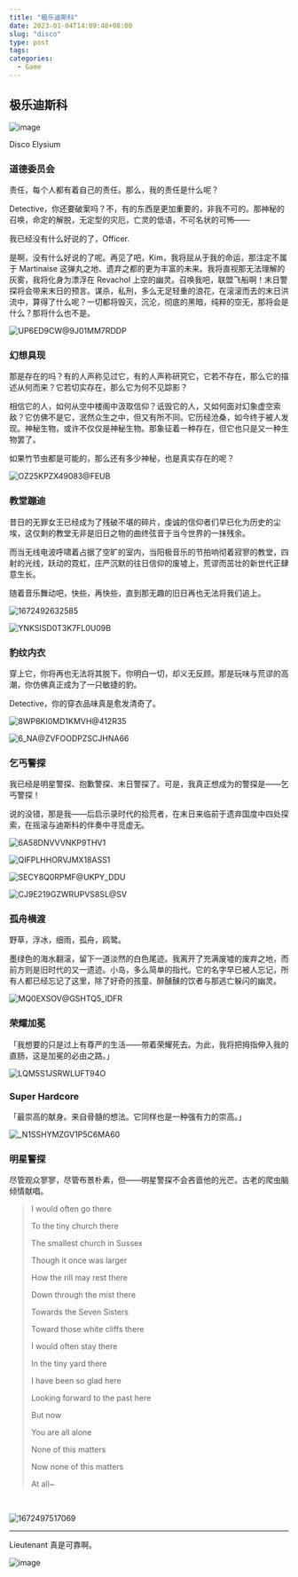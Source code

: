 ```yaml
---  
title: "极乐迪斯科"  
date: 2023-01-04T14:09:48+08:00  
slug: "disco"  
type: post  
tags: 
categories:  
  - Game  
---
```


## 极乐迪斯科

![image](https://assets.b3logfile.com/siyuan/1609132319768/assets/image-20230104212809-uvvzytv.png)

Disco Elysium

### 道德委员会

责任，每个人都有着自己的责任。那么，我的责任是什么呢？

Detective，你还要破案吗？不，有的东西是更加重要的，非我不可的。那神秘的召唤，命定的解脱，无定型的灾厄，亡灵的低语，不可名状的可怖——

我已经没有什么好说的了，Officer.

是啊，没有什么好说的了呢。再见了吧，Kim，我将屈从于我的命运，那注定不属于 Martinaise 这弹丸之地、遗弃之都的更为丰富的未来。我将直视那无法理解的灰雾，我将化身为漂浮在 Revachol 上空的幽灵。召唤我吧，联盟飞船啊！末日警探将会带来末日的预言。谋杀，私刑，多么无足轻重的浪花，在滚滚而去的末日洪流中，算得了什么呢？一切都将毁灭，沉沦，彻底的黑暗，纯粹的空无，那将会是什么？那将什么也不是。

![UP6ED9CW@9J01MM7RDDP](https://assets.b3logfile.com/siyuan/1609132319768/assets/UP6ED9CW@9J01MM7RDDP-20230104213127-om13n9v.png)

### 幻想具现

那是存在的吗？有的人声称见过它，有的人声称研究它，它若不存在，那么它的描述从何而来？它若切实存在，那么它为何不见踪影？

相信它的人，如何从空中楼阁中汲取信仰？诋毁它的人，又如何面对幻象虚空索敌？它仿佛不是它，泯然众生之中，但又有所不同。它历经沧桑，如今终于被人发现。神秘生物，或许不仅仅是神秘生物。那象征着一种存在，但它也只是又一种生物罢了。

如果竹节虫都是可能的，那么还有多少神秘，也是真实存在的呢？

![OZ25KPZX49083@FEUB](https://assets.b3logfile.com/siyuan/1609132319768/assets/OZ25KPZX49083@FEUB-20230104214701-910imav.png)

### 教堂蹦迪

昔日的无罪女王已经成为了残破不堪的碎片，虔诚的信仰者们早已化为历史的尘埃，这仅剩的教堂无非是旧日之物的曲终弦音于当今世界的一抹残余。

而当无线电波呼啸着占据了空旷的室内，当阳极音乐的节拍响彻着寂寥的教堂，四射的光线，跃动的霓虹，庄严沉默的往日信仰的废墟上，荒谬而茁壮的新世代正肆意生长。

随着音乐舞动吧，快些，再快些，直到那无趣的旧日再也无法将我们追上。

![1672492632585](https://assets.b3logfile.com/siyuan/1609132319768/assets/1672492632585-20230104214737-p8kye3c.png)

![YNKSISD0T3K7FL0U09B](https://assets.b3logfile.com/siyuan/1609132319768/assets/YNKSISD0T3K7FL0U09B-20230104215357-3pg8y5p.png)

### 豹纹内衣

穿上它，你将再也无法将其脱下。你明白一切，却义无反顾。那是玩味与荒谬的高潮，你仿佛真正成为了一只敏捷的豹。

Detective，你的穿衣品味真是愈发清奇了。

![8WP8KI0MD1KMVH@412R35](https://assets.b3logfile.com/siyuan/1609132319768/assets/8WP8KI0MD1KMVH@412R35-20230104215541-sl3roms.png)

![6_NA@ZVFOODPZSCJHNA66](https://assets.b3logfile.com/siyuan/1609132319768/assets/6_NA@ZVFOODPZSCJHNA66-20230104215549-74n7pst.png)

### 乞丐警探

我已经是明星警探、抱歉警探、末日警探了。可是，我真正想成为的警探是——乞丐警探！

说的没错，那是我——后启示录时代的拾荒者，在末日来临前于遗弃国度中四处探索，在摇滚与迪斯科的伴奏中寻觅虚无。

![6A58DNVVVNKP9THV1](https://assets.b3logfile.com/siyuan/1609132319768/assets/6A58DNVVVNKP9THV1-20230104215757-8l5cztp.png)

![QIFPLHHORVJMX18ASS1](https://assets.b3logfile.com/siyuan/1609132319768/assets/QIFPLHHORVJMX18ASS1-20230104215731-xtyvg6y.jpg)

![SECY8Q0RPMF@UKPY_DDU](https://assets.b3logfile.com/siyuan/1609132319768/assets/SECY8Q0RPMF@UKPY_DDU-20230104215745-c9ssb66.jpg)

![CJ9E219GZWRUPVS8SL@SV](https://assets.b3logfile.com/siyuan/1609132319768/assets/CJ9E219GZWRUPVS8SL@SV-20230104220010-enc5joo.png)

### 孤舟横渡

野草，浮冰，细雨，孤舟，鸥鹭。

墨绿色的海水翻滚，留下一道淡然的白色尾迹。我离开了充满废墟的废弃之地，而前方则是旧时代的又一遗迹。小岛，多么简单的指代。它的名字早已被人忘记，所有人都已经忘记了这里，除了好奇的孩童、醉醺醺的饮者与那逃亡躲闪的幽灵。

![MQ0EXSOV@GSHTQ5_IDFR](https://assets.b3logfile.com/siyuan/1609132319768/assets/MQ0EXSOV@GSHTQ5_IDFR-20230104220441-gp8hntq.png)

### 荣耀加冕

「我想要的只是过上有尊严的生活——带着荣耀死去。为此，我将把拇指伸入我的直肠，这是加冕的必由之路。」

![LQM5S1JSRWLUFT94O](https://assets.b3logfile.com/siyuan/1609132319768/assets/LQM5S1JSRWLUFT94O-20230104220517-s3w1a77.png)

### Super Hardcore

「最崇高的献身。来自骨髓的想法。它同样也是一种强有力的崇高。」

![_N1SSHYMZGV1P5C6MA60](https://assets.b3logfile.com/siyuan/1609132319768/assets/_N1SSHYMZGV1P5C6MA60-20230104220645-shcy06n.png)

### 明星警探

尽管观众寥寥，尽管布景朴素，但——明星警探不会吝啬他的光芒。古老的爬虫脑倾情献唱。

>I would often go there
>
>To the tiny church there
>
>The smallest church in Sussex
>
>Though it once was larger
>
>How the rill may rest there
>
>Down through the mist there
>
>Towards the Seven Sisters
>
>Toward those white cliffs there
>
>I would often stay there
>
>In the tiny yard there
>
>I have been so glad here
>
>Looking forward to the past here
>
>But now
>
>You are all alone
>
>None of this matters
>
>Now none of this matters
>
>At all~

‍

![1672497517069](https://assets.b3logfile.com/siyuan/1609132319768/assets/1672497517069-20230104220736-3rtbw2s.png)

---

Lieutenant 真是可靠啊。

![image](https://assets.b3logfile.com/siyuan/1609132319768/assets/image-20230104223115-r0e1cub.png)
